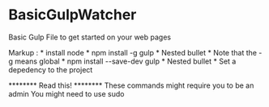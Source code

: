 # BasicGulpWatcher
Basic Gulp File to get started on your web pages

Markup : * install node
         * npm install -g gulp
           * Nested bullet
            * Note that the -g means global
          * npm install --save-dev gulp
            * Nested bullet
              * Set a depedency to the project
              
******** Read this! ********
These commands might require you to be an admin
You might need to use sudo

